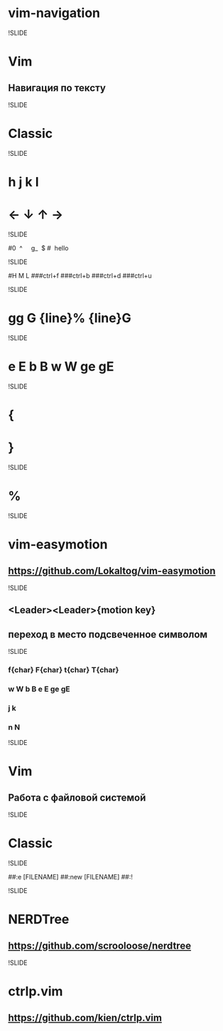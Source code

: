 # vim-navigation

!SLIDE

# Vim

## Навигация по тексту

!SLIDE

# Classic

!SLIDE

# h j k l
# &larr; &darr; &uarr; &rarr;

!SLIDE

#0&nbsp;&nbsp;^&nbsp;&nbsp;&nbsp;&nbsp;&nbsp;g_ &nbsp;$
#&nbsp;&nbsp;hello&nbsp;&nbsp;       

!SLIDE

#H M L
###ctrl+f
###ctrl+b
###ctrl+d
###ctrl+u

!SLIDE

# gg G {line}% {line}G

!SLIDE

# e E b B w W ge gE

!SLIDE

# {
# }

!SLIDE

# %

!SLIDE

# vim-easymotion
## https://github.com/Lokaltog/vim-easymotion

!SLIDE

## &lt;Leader&gt;&lt;Leader&gt;{motion key}
## переход в место подсвеченное символом

!SLIDE

### f{char} F{char} t{char} T{char}
### w W b B e E ge gE
### j k
### n N

!SLIDE

# Vim

## Работа с файловой системой

!SLIDE

# Classic

!SLIDE

##:e [FILENAME]
##:new [FILENAME]
##:!

!SLIDE

# NERDTree
## https://github.com/scrooloose/nerdtree

!SLIDE

# ctrlp.vim
## https://github.com/kien/ctrlp.vim
